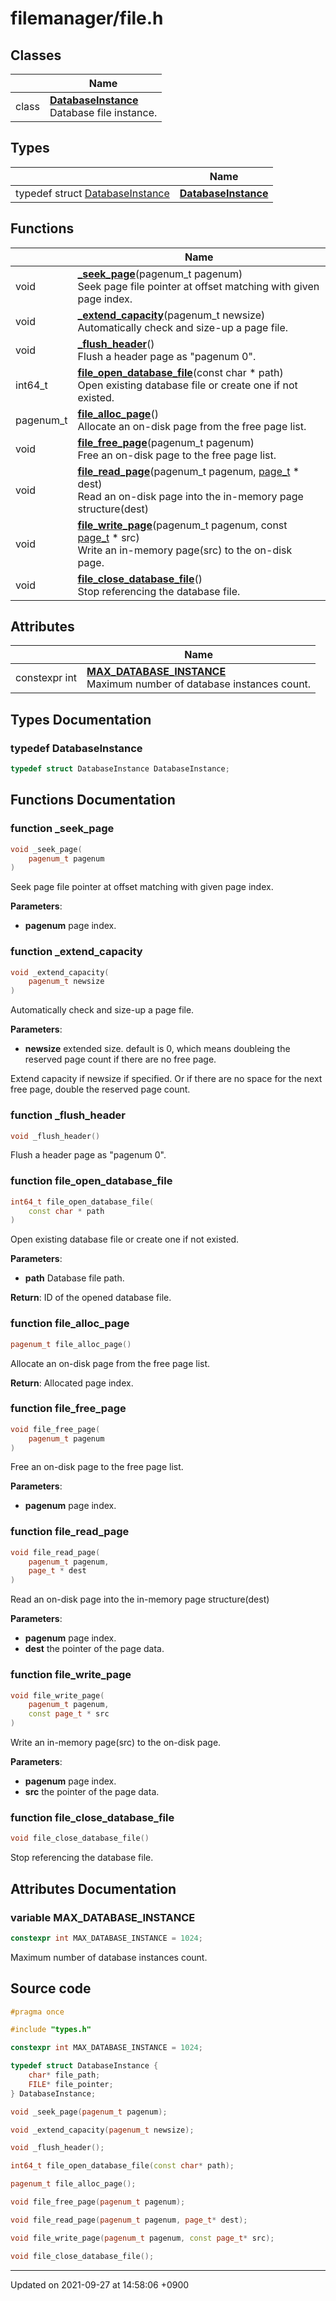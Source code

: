 

# filemanager/file.h



## Classes

|                | Name           |
| -------------- | -------------- |
| class | **[DatabaseInstance](/Classes/DatabaseInstance)** <br>Database file instance.  |

## Types

|                | Name           |
| -------------- | -------------- |
| typedef struct <a href="/Classes/DatabaseInstance">DatabaseInstance</a> | **[DatabaseInstance](/Files/filemanager/file.h#typedef-databaseinstance)**  |

## Functions

|                | Name           |
| -------------- | -------------- |
| void | **[_seek_page](/Files/filemanager/file.h#function-_seek_page)**(pagenum_t pagenum)<br>Seek page file pointer at offset matching with given page index.  |
| void | **[_extend_capacity](/Files/filemanager/file.h#function-_extend_capacity)**(pagenum_t newsize)<br>Automatically check and size-up a page file.  |
| void | **[_flush_header](/Files/filemanager/file.h#function-_flush_header)**()<br>Flush a header page as "pagenum 0".  |
| int64_t | **[file_open_database_file](/Files/filemanager/file.h#function-file_open_database_file)**(const char * path)<br>Open existing database file or create one if not existed.  |
| pagenum_t | **[file_alloc_page](/Files/filemanager/file.h#function-file_alloc_page)**()<br>Allocate an on-disk page from the free page list.  |
| void | **[file_free_page](/Files/filemanager/file.h#function-file_free_page)**(pagenum_t pagenum)<br>Free an on-disk page to the free page list.  |
| void | **[file_read_page](/Files/filemanager/file.h#function-file_read_page)**(pagenum_t pagenum, <a href="/Classes/Page">page_t</a> * dest)<br>Read an on-disk page into the in-memory page structure(dest)  |
| void | **[file_write_page](/Files/filemanager/file.h#function-file_write_page)**(pagenum_t pagenum, const <a href="/Classes/Page">page_t</a> * src)<br>Write an in-memory page(src) to the on-disk page.  |
| void | **[file_close_database_file](/Files/filemanager/file.h#function-file_close_database_file)**()<br>Stop referencing the database file.  |

## Attributes

|                | Name           |
| -------------- | -------------- |
| constexpr int | **[MAX_DATABASE_INSTANCE](/Files/filemanager/file.h#variable-max-database-instance)** <br>Maximum number of database instances count.  |

## Types Documentation

### typedef DatabaseInstance

```cpp
typedef struct DatabaseInstance DatabaseInstance;
```



## Functions Documentation

### function _seek_page

```cpp
void _seek_page(
    pagenum_t pagenum
)
```

Seek page file pointer at offset matching with given page index. 

**Parameters**: 

  * **pagenum** page index. 


### function _extend_capacity

```cpp
void _extend_capacity(
    pagenum_t newsize
)
```

Automatically check and size-up a page file. 

**Parameters**: 

  * **newsize** extended size. default is 0, which means doubleing the reserved page count if there are no free page. 


Extend capacity if newsize if specified. Or if there are no space for the next free page, double the reserved page count.


### function _flush_header

```cpp
void _flush_header()
```

Flush a header page as "pagenum 0". 

### function file_open_database_file

```cpp
int64_t file_open_database_file(
    const char * path
)
```

Open existing database file or create one if not existed. 

**Parameters**: 

  * **path** Database file path. 


**Return**: ID of the opened database file. 

### function file_alloc_page

```cpp
pagenum_t file_alloc_page()
```

Allocate an on-disk page from the free page list. 

**Return**: Allocated page index. 

### function file_free_page

```cpp
void file_free_page(
    pagenum_t pagenum
)
```

Free an on-disk page to the free page list. 

**Parameters**: 

  * **pagenum** page index. 


### function file_read_page

```cpp
void file_read_page(
    pagenum_t pagenum,
    page_t * dest
)
```

Read an on-disk page into the in-memory page structure(dest) 

**Parameters**: 

  * **pagenum** page index. 
  * **dest** the pointer of the page data. 


### function file_write_page

```cpp
void file_write_page(
    pagenum_t pagenum,
    const page_t * src
)
```

Write an in-memory page(src) to the on-disk page. 

**Parameters**: 

  * **pagenum** page index. 
  * **src** the pointer of the page data. 


### function file_close_database_file

```cpp
void file_close_database_file()
```

Stop referencing the database file. 


## Attributes Documentation

### variable MAX_DATABASE_INSTANCE

```cpp
constexpr int MAX_DATABASE_INSTANCE = 1024;
```

Maximum number of database instances count. 


## Source code

```cpp
#pragma once

#include "types.h"

constexpr int MAX_DATABASE_INSTANCE = 1024;

typedef struct DatabaseInstance {
    char* file_path;
    FILE* file_pointer;
} DatabaseInstance;

void _seek_page(pagenum_t pagenum);

void _extend_capacity(pagenum_t newsize);

void _flush_header();

int64_t file_open_database_file(const char* path);

pagenum_t file_alloc_page();

void file_free_page(pagenum_t pagenum);

void file_read_page(pagenum_t pagenum, page_t* dest);

void file_write_page(pagenum_t pagenum, const page_t* src);

void file_close_database_file();
```


-------------------------------

Updated on 2021-09-27 at 14:58:06 +0900
